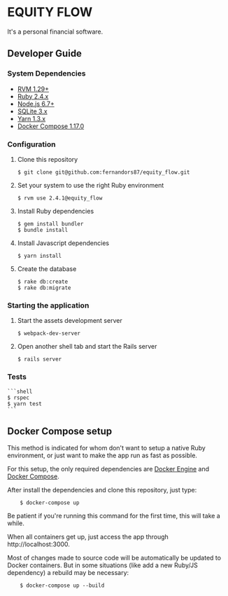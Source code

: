 # EQUITY FLOW

It's a personal financial software.

## Developer Guide

### System Dependencies

- [RVM 1.29+](https://rvm.io/rvm/install)
- [Ruby 2.4.x](https://rvm.io/rubies/installing)
- [Node.js 6.7+](https://nodejs.org/en/download/package-manager)
- [SQLite 3.x](https://www.sqlite.org/download.html)
- [Yarn 1.3.x](https://yarnpkg.com/en/docs/install)
- [Docker Compose 1.17.0](https://yarnpkg.com/en/docs/install)

### Configuration

1. Clone this repository

    ```shell
    $ git clone git@github.com:fernandors87/equity_flow.git
    ```

2. Set your system to use the right Ruby environment

    ```shell
    $ rvm use 2.4.1@equity_flow
    ```

3. Install Ruby dependencies

    ```shell
    $ gem install bundler
    $ bundle install
    ```

4. Install Javascript dependencies

    ```shell
    $ yarn install
    ```

5. Create the database

    ```shell
    $ rake db:create
    $ rake db:migrate
    ```

### Starting the application

1. Start the assets development server

    ```shell
    $ webpack-dev-server
    ```

2. Open another shell tab and start the Rails server

    ```shell
    $ rails server
    ```

### Tests

    ```shell
    $ rspec
    $ yarn test
    ```

## Docker Compose setup

This method is indicated for whom don't want to setup a native Ruby environment, or just want to make the app run as fast as possible.

For this setup, the only required dependencies are [Docker Engine](https://docs.docker.com/engine/installation) and [Docker Compose](https://docs.docker.com/compose/install/#install-compose).

After install the dependencies and clone this repository, just type:

        $ docker-compose up

Be patient if you're running this command for the first time, this will take a while.

When all containers get up, just access the app through http://localhost:3000.

Most of changes made to source code will be automatically be updated to Docker containers.
But in some situations (like add a new Ruby/JS dependency) a rebuild may be necessary:

        $ docker-compose up --build
